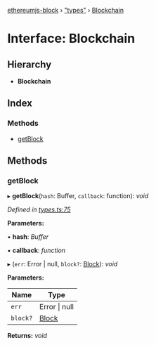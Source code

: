 [ethereumjs-block](../README.md) › ["types"](../modules/_types_.md) › [Blockchain](_types_.blockchain.md)

# Interface: Blockchain

## Hierarchy

* **Blockchain**

## Index

### Methods

* [getBlock](_types_.blockchain.md#getblock)

## Methods

###  getBlock

▸ **getBlock**(`hash`: Buffer, `callback`: function): *void*

*Defined in [types.ts:75](https://github.com/ethereumjs/ethereumjs-vm/blob/master/packages/block/src/types.ts#L75)*

**Parameters:**

▪ **hash**: *Buffer*

▪ **callback**: *function*

▸ (`err`: Error | null, `block?`: [Block](../classes/_block_.block.md)): *void*

**Parameters:**

Name | Type |
------ | ------ |
`err` | Error &#124; null |
`block?` | [Block](../classes/_block_.block.md) |

**Returns:** *void*
